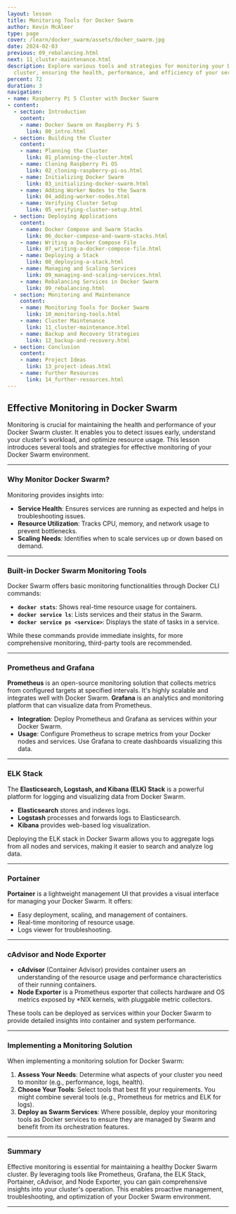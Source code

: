 ```yaml
---
layout: lesson
title: Monitoring Tools for Docker Swarm
author: Kevin McAleer
type: page
cover: /learn/docker_swarm/assets/docker_swarm.jpg
date: 2024-02-03
previous: 09_rebalancing.html
next: 11_cluster-maintenance.html
description: Explore various tools and strategies for monitoring your Docker Swarm
  cluster, ensuring the health, performance, and efficiency of your services.
percent: 72
duration: 3
navigation:
- name: Raspberry Pi 5 Cluster with Docker Swarm
- content:
  - section: Introduction
    content:
    - name: Docker Swarm on Raspberry Pi 5
      link: 00_intro.html
  - section: Building the Cluster
    content:
    - name: Planning the Cluster
      link: 01_planning-the-cluster.html
    - name: Cloning Raspberry Pi OS
      link: 02_cloning-raspberry-pi-os.html
    - name: Initializing Docker Swarm
      link: 03_initializing-docker-swarm.html
    - name: Adding Worker Nodes to the Swarm
      link: 04_adding-worker-nodes.html
    - name: Verifying Cluster Setup
      link: 05_verifying-cluster-setup.html
  - section: Deploying Applications
    content:
    - name: Docker Compose and Swarm Stacks
      link: 06_docker-compose-and-swarm-stacks.html
    - name: Writing a Docker Compose File
      link: 07_writing-a-docker-compose-file.html
    - name: Deploying a Stack
      link: 08_deploying-a-stack.html
    - name: Managing and Scaling Services
      link: 09_managing-and-scaling-services.html
    - name: Rebalancing Services in Docker Swarm
      link: 09_rebalancing.html
  - section: Monitoring and Maintenance
    content:
    - name: Monitoring Tools for Docker Swarm
      link: 10_monitoring-tools.html
    - name: Cluster Maintenance
      link: 11_cluster-maintenance.html
    - name: Backup and Recovery Strategies
      link: 12_backup-and-recovery.html
  - section: Conclusion
    content:
    - name: Project Ideas
      link: 13_project-ideas.html
    - name: Further Resources
      link: 14_further-resources.html
---
```



## Effective Monitoring in Docker Swarm

Monitoring is crucial for maintaining the health and performance of your Docker Swarm cluster. It enables you to detect issues early, understand your cluster's workload, and optimize resource usage. This lesson introduces several tools and strategies for effective monitoring of your Docker Swarm environment.

---

### Why Monitor Docker Swarm?

Monitoring provides insights into:

- **Service Health**: Ensures services are running as expected and helps in troubleshooting issues.
- **Resource Utilization**: Tracks CPU, memory, and network usage to prevent bottlenecks.
- **Scaling Needs**: Identifies when to scale services up or down based on demand.

---

### Built-in Docker Swarm Monitoring Tools

Docker Swarm offers basic monitoring functionalities through Docker CLI commands:

- **`docker stats`**: Shows real-time resource usage for containers.
- **`docker service ls`**: Lists services and their status in the Swarm.
- **`docker service ps <service>`**: Displays the state of tasks in a service.

While these commands provide immediate insights, for more comprehensive monitoring, third-party tools are recommended.

---

### Prometheus and Grafana

**Prometheus** is an open-source monitoring solution that collects metrics from configured targets at specified intervals. It's highly scalable and integrates well with Docker Swarm. **Grafana** is an analytics and monitoring platform that can visualize data from Prometheus.

- **Integration**: Deploy Prometheus and Grafana as services within your Docker Swarm.
- **Usage**: Configure Prometheus to scrape metrics from your Docker nodes and services. Use Grafana to create dashboards visualizing this data.

---

### ELK Stack

The **Elasticsearch, Logstash, and Kibana (ELK) Stack** is a powerful platform for logging and visualizing data from Docker Swarm.

- **Elasticsearch** stores and indexes logs.
- **Logstash** processes and forwards logs to Elasticsearch.
- **Kibana** provides web-based log visualization.

Deploying the ELK stack in Docker Swarm allows you to aggregate logs from all nodes and services, making it easier to search and analyze log data.

---

### Portainer

**Portainer** is a lightweight management UI that provides a visual interface for managing your Docker Swarm. It offers:

- Easy deployment, scaling, and management of containers.
- Real-time monitoring of resource usage.
- Logs viewer for troubleshooting.

---

### cAdvisor and Node Exporter

- **cAdvisor** (Container Advisor) provides container users an understanding of the resource usage and performance characteristics of their running containers.
- **Node Exporter** is a Prometheus exporter that collects hardware and OS metrics exposed by *NIX kernels, with pluggable metric collectors.

These tools can be deployed as services within your Docker Swarm to provide detailed insights into container and system performance.

---

### Implementing a Monitoring Solution

When implementing a monitoring solution for Docker Swarm:

1. **Assess Your Needs**: Determine what aspects of your cluster you need to monitor (e.g., performance, logs, health).
2. **Choose Your Tools**: Select tools that best fit your requirements. You might combine several tools (e.g., Prometheus for metrics and ELK for logs).
3. **Deploy as Swarm Services**: Where possible, deploy your monitoring tools as Docker services to ensure they are managed by Swarm and benefit from its orchestration features.

---

### Summary

Effective monitoring is essential for maintaining a healthy Docker Swarm cluster. By leveraging tools like Prometheus, Grafana, the ELK Stack, Portainer, cAdvisor, and Node Exporter, you can gain comprehensive insights into your cluster's operation. This enables proactive management, troubleshooting, and optimization of your Docker Swarm environment.

---
